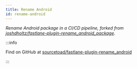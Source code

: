 ```yaml
---
title: Rename Android
id: rename-android
---
```


_Rename Android package in a CI/CD pipeline, forked from [joshdholtz/fastlane-plugin-rename_android_package](https://github.com/joshdholtz/fastlane-plugin-rename_android_package)._


:::info

Find on GitHub at [sourcetoad/fastlane-plugin-rename_android](https://github.com/sourcetoad/fastlane-plugin-rename_android)

:::

